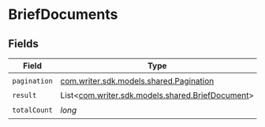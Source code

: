 # BriefDocuments


## Fields

| Field                                                                                    | Type                                                                                     | Required                                                                                 | Description                                                                              |
| ---------------------------------------------------------------------------------------- | ---------------------------------------------------------------------------------------- | ---------------------------------------------------------------------------------------- | ---------------------------------------------------------------------------------------- |
| `pagination`                                                                             | [com.writer.sdk.models.shared.Pagination](../../models/shared/Pagination.md)             | :heavy_check_mark:                                                                       | N/A                                                                                      |
| `result`                                                                                 | List<[com.writer.sdk.models.shared.BriefDocument](../../models/shared/BriefDocument.md)> | :heavy_minus_sign:                                                                       | N/A                                                                                      |
| `totalCount`                                                                             | *long*                                                                                   | :heavy_check_mark:                                                                       | N/A                                                                                      |